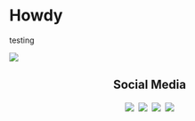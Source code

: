 # Howdy

testing

<img src="https://github-readme-stats.vercel.app/api?username=Longestboi&count_private=true&show_icons=true&theme=radical&hide_rank=true&title_color=ff0f6c)">

<h2 align="center">Social Media</h2>

<div align="center" style="display: block;">
<a href="https://twitter.com/Long_boii" target="_blank" rel="noreferrer noopener"><img style="padding: 2px;" src="https://img.shields.io/badge/-Twitter-15202B?style=for-the-badge&logo=Twitter"></a>
<a href="https://youtube.com/@Longest_boi" target="_blank" rel="noreferrer noopener"><img style="padding: 2px;" src="https://img.shields.io/badge/-YouTube-FF0000?style=for-the-badge&logo=YouTube"></a>
<a href="https://discord.com/users/1069026764849958964" target="_blank" rel="noreferrer noopener"><img style="padding: 2px;" src="https://img.shields.io/badge/-Discord-202225?style=for-the-badge&logo=Discord"></a>
<a href="https://www.linkedin.com/in/andrewrlong02/" target="_blank" rel="noreferrer noopener"><img style="padding: 2px;" src="https://img.shields.io/badge/-Linkedin-0077b5?style=for-the-badge&logo=Linkedin"></a>
</div>

